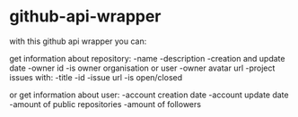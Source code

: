 # github-api-wrapper
with this github api wrapper you can:
 
 get information about repository:
  -name
  -description
  -creation and update date
  -owner id
  -is owner organisation or user
  -owner avatar url
  -project issues with:
    -title
    -id
    -issue url
    -is open/closed
  
  or get information about user:
   -account creation date
   -account update date
   -amount of public repositories
   -amount of followers
